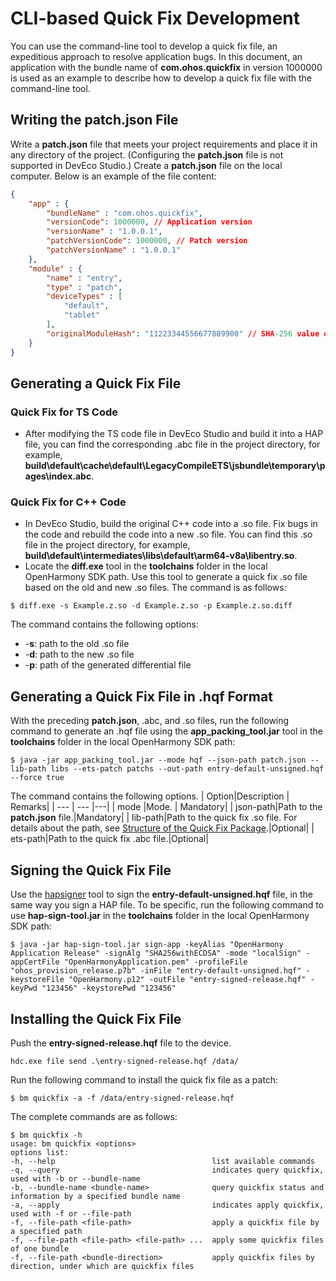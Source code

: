 # CLI-based Quick Fix Development

You can use the command-line tool to develop a quick fix file, an expeditious approach to resolve application bugs. In this document, an application with the bundle name of **com.ohos.quickfix** in version 1000000 is used as an example to describe how to develop a quick fix file with the command-line tool.

## Writing the patch.json File

Write a **patch.json** file that meets your project requirements and place it in any directory of the project. (Configuring the **patch.json** file is not supported in DevEco Studio.) Create a **patch.json** file on the local computer. Below is an example of the file content:
```json
{
    "app" : {
        "bundleName" : "com.ohos.quickfix",
        "versionCode": 1000000, // Application version
        "versionName" : "1.0.0.1",
        "patchVersionCode": 1000000, // Patch version
        "patchVersionName" : "1.0.0.1"
    },
    "module" : {
        "name" : "entry",
        "type" : "patch",
        "deviceTypes" : [
            "default",
            "tablet"
        ],
        "originalModuleHash": "11223344556677889900" // SHA-256 value of the HAP file to restore
    }
}
```

## Generating a Quick Fix File
### Quick Fix for TS Code
* After modifying the TS code file in DevEco Studio and build it into a HAP file, you can find the corresponding .abc file in the project directory, for example, **build\default\cache\default\LegacyCompileETS\jsbundle\temporary\pages\index.abc**.

### Quick Fix for C++ Code

* In DevEco Studio, build the original C++ code into a .so file. Fix bugs in the code and rebuild the code into a new .so file. You can find this .so file in the project directory, for example, **build\default\intermediates\libs\default\arm64-v8a\libentry.so**.
* Locate the **diff.exe** tool in the **toolchains** folder in the local OpenHarmony SDK path. Use this tool to generate a quick fix .so file based on the old and new .so files. The command is as follows:
```shell
$ diff.exe -s Example.z.so -d Example.z.so -p Example.z.so.diff
```
The command contains the following options:
- -**s**: path to the old .so file
- -**d**: path to the new .so file
- -**p**: path of the generated differential file

## Generating a Quick Fix File in .hqf Format

With the preceding **patch.json**, .abc, and .so files, run the following command to generate an .hqf file using the **app_packing_tool.jar** tool in the **toolchains** folder in the local OpenHarmony SDK path:
```shell
$ java -jar app_packing_tool.jar --mode hqf --json-path patch.json --lib-path libs --ets-patch patchs --out-path entry-default-unsigned.hqf --force true
```

The command contains the following options.
| Option|Description | Remarks|
| --- | --- |---|
| mode  |Mode. | Mandatory|
| json-path|Path to the **patch.json** file.|Mandatory|
| lib-path|Path to the quick fix .so file. For details about the path, see [Structure of the Quick Fix Package](quickfix-principles.md#structure-of-the-quick-fix-package).|Optional|
| ets-path|Path to the quick fix .abc file.|Optional|

## Signing the Quick Fix File

Use the [hapsigner](../security/hapsigntool-guidelines.md) tool to sign the **entry-default-unsigned.hqf** file, in the same way you sign a HAP file. To be specific, run the following command to use **hap-sign-tool.jar** in the **toolchains** folder in the local OpenHarmony SDK path:

```shell
$ java -jar hap-sign-tool.jar sign-app -keyAlias "OpenHarmony Application Release" -signAlg "SHA256withECDSA" -mode "localSign" -appCertFile "OpenHarmonyApplication.pem" -profileFile "ohos_provision_release.p7b" -inFile "entry-default-unsigned.hqf" -keystoreFile "OpenHarmony.p12" -outFile "entry-signed-release.hqf" -keyPwd "123456" -keystorePwd "123456"
```

## Installing the Quick Fix File

Push the **entry-signed-release.hqf** file to the device.
```shell
hdc.exe file send .\entry-signed-release.hqf /data/
```

Run the following command to install the quick fix file as a patch:
```shell
$ bm quickfix -a -f /data/entry-signed-release.hqf
```

The complete commands are as follows:
```
$ bm quickfix -h
usage: bm quickfix <options>
options list:
-h, --help                                   list available commands
-q, --query                                  indicates query quickfix, used with -b or --bundle-name
-b, --bundle-name <bundle-name>              query quickfix status and information by a specified bundle name
-a, --apply                                  indicates apply quickfix, used with -f or --file-path
-f, --file-path <file-path>                  apply a quickfix file by a specified path
-f, --file-path <file-path> <file-path> ...  apply some quickfix files of one bundle
-f, --file-path <bundle-direction>           apply quickfix files by direction, under which are quickfix files
```
